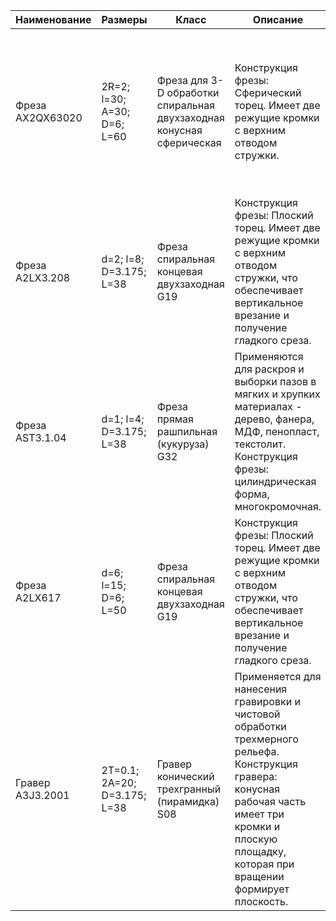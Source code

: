 Наименование| Размеры | Класс | Описание | Применение | Расшифровка
-------------------|-------------|---------|--------------|-----------------|------------------
Фреза AX2QX63020|2R=2; l=30; A=30; D=6; L=60|Фреза для 3-D обработки спиральная двухзаходная конусная сферическая | Конструкция фрезы: Сферический торец. Имеет две режущие кромки с верхним отводом стружки. | Применение: чистовая обработка глубоких рельефов - ПВХ, твердое дерево.ю МДФ, акрил, ювелирный воск. | Размеры: 2R - диаметр сферической кромки;, l - длина режущей части; A - угол рабочей части; D - диаметр хвостовика; L - общая длина.
Фреза A2LX3.208 | d=2; l=8; D=3.175; L=38 | Фреза спиральная концевая двухзаходная G19 | Конструкция фрезы: Плоский торец. Имеет две режущие кромки с верхним отводом стружки, что обеспечивает вертикальное врезание и получение гладкого среза. | Применение: гравировка и раскрой - ПВХ, дерево, МДФ, фанера. | Размеры: d - рабочий диаметр;, l - длина режущей части; D - диаметр хвостовика; L - общая длина.
Фреза AST3.1.04 | d=1; l=4; D=3.175; L=38 | Фреза прямая рашпильная (кукуруза) G32 | Применяются для раскроя и выборки пазов в мягких и хрупких материалах - дерево, фанера, МДФ, пенопласт, текстолит. Конструкция фрезы: цилиндрическая форма, многокромочная. | Применение: раскрой, выборка пазов - текстолит, стеклотекстолит, фанера, твердая древесина, карбон. | Размеры: d - рабочий диаметр; l - длина режущей части; D - диаметр хвостовика; L - общая длина.
Фреза A2LX617 | d=6; l=15; D=6; L=50 | Фреза спиральная концевая двухзаходная G19 | Конструкция фрезы: Плоский торец. Имеет две режущие кромки с верхним отводом стружки, что обеспечивает вертикальное врезание и получение гладкого среза. | Применение: гравировка и раскрой - ПВХ, дерево, МДФ, фанера. | Размеры: d - рабочий диаметр;, l - длина режущей части; D - диаметр хвостовика; L - общая длина.
Гравер A3J3.2001 | 2T=0.1; 2A=20; D=3.175; L=38 | Гравер конический трехгранный (пирамидка) S08 | Применяется для нанесения гравировки и чистовой обработки трехмерного рельефа. Конструкция гравера: конусная рабочая часть имеет три кромки и плоскую площадку, которая при вращении формирует плоскость. | Применение: гравировка, 3-D обработка плотных материалов - медь, алюминий, бронза, мрамор. | Размеры: 2T - диаметр площадки; 2A - угол рабочей части; D - диаметр хвостовика; L - общая длина.
